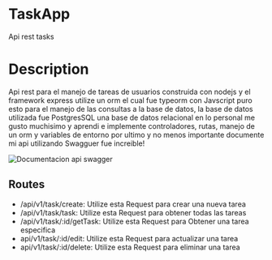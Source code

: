 # TaskApp
Api rest tasks 

# Description
Api rest para el manejo de tareas de usuarios construida con nodejs y  el framework express utilize un orm el cual fue typeorm con Javscript puro
esto para el manejo de las consultas a la base de datos, la base de datos utilizada fue PostgresSQL una base de datos relacional en lo personal me gusto
muchisimo y aprendi e implemente controladores, rutas, manejo de un orm y variables de entorno por ultimo y no menos importante
documente mi api utilizando Swagguer fue increible!

![Documentacion api swagger](https://user-images.githubusercontent.com/82391461/193379839-f1490b32-7eaf-4047-a1e8-11ad806b2011.png)

## Routes

- /api/v1/task/create: Utilize esta Request para crear una nueva tarea
- /api/v1/task/task: Utilize esta Request para obtener todas las tareas
- /api/v1/task/:id/getTask: Utilize esta Request para Obtener una tarea especifica
- api/v1/task/:id/edit: Utilize esta Request para actualizar una tarea
- api/v1/task/:id/delete: Utilize esta Request para eliminar una  tarea




